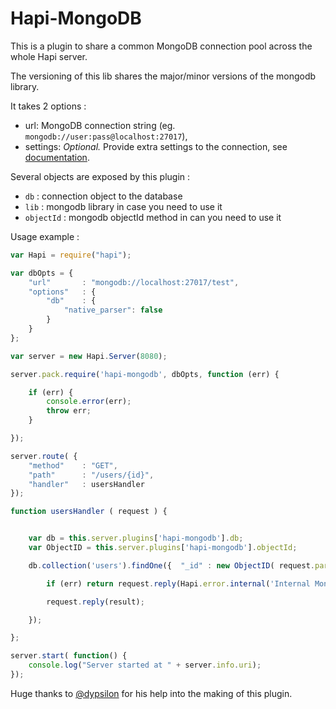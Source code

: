# Hapi-MongoDB

This is a plugin to share a common MongoDB connection pool across the whole Hapi server.

The versioning of this lib shares the major/minor versions of the mongodb library.

It takes 2 options :

- url: MongoDB connection string (eg. `mongodb://user:pass@localhost:27017`),
- settings: *Optional.* Provide extra settings to the connection, see [documentation](http://mongodb.github.io/node-mongodb-native/driver-articles/mongoclient.html#mongoclient-connect-options).

Several objects are exposed by this plugin :

- `db` : connection object to the database
- `lib` : mongodb library in case you need to use it
- `objectId` : mongodb objectId method in can you need to use it

Usage example :
```js
var Hapi = require("hapi");

var dbOpts = {
	"url"		: "mongodb://localhost:27017/test",
	"options"	: {
		"db"	: {
	    	"native_parser": false
	    }
	}
};

var server = new Hapi.Server(8080);

server.pack.require('hapi-mongodb', dbOpts, function (err) {

    if (err) {
        console.error(err);
        throw err;
    }

});

server.route( {
	"method"	: "GET",
	"path"		: "/users/{id}",
	"handler"	: usersHandler
});

function usersHandler ( request ) {


	var db = this.server.plugins['hapi-mongodb'].db;
	var ObjectID = this.server.plugins['hapi-mongodb'].objectId;

	db.collection('users').findOne({  "_id" : new ObjectID( request.params.id) }, function(err, result) {

		if (err) return request.reply(Hapi.error.internal('Internal MongoDB error', err));

		request.reply(result);

	});

};

server.start( function() {
	console.log("Server started at " + server.info.uri);
});
```

Huge thanks to [@dypsilon](https://github.com/dypsilon) for his help into the making of this plugin.
